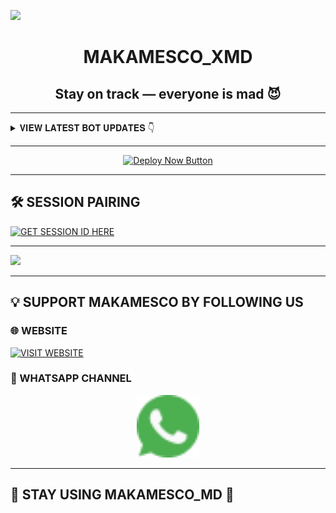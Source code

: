 <a><img src='https://files.catbox.moe/sigghy.jpg'/></a>

<h1 align="center">MAKAMESCO_XMD</h1>
<h2 align="center">Stay on track — everyone is mad 😈</h2>

---

<details>
<summary>𝐕𝐈𝐄𝐖 𝐋𝐀𝐓𝐄𝐒𝐓 𝐁𝐎𝐓 𝐔𝐏𝐃𝐀𝐓𝐄𝐒 👇</summary>

- ✅ All Downloaders Fixed and Working 🔥  
- 🚀 Performance Improvements 🤫  
- 🧠 AI Chat Smoother Than Ever  
- 🎮 New Fun Commands Added  

</details>

---

<div align="center">
  <a href="https://deployment-site-amber.vercel.app/">
    <img src="https://img.shields.io/badge/DEPLOY%20NOW-222222?style=for-the-badge&logo=vercel&logoColor=white" alt="Deploy Now Button"/>
  </a>
</div>

---

## 🛠️ SESSION PAIRING

[![GET SESSION ID HERE](https://img.shields.io/badge/GET-SESSION%20ID%20HERE-green?style=for-the-badge&logo=kenya)](https://makamesco-md-code.onrender.com)

---

<a><img src='https://files.catbox.moe/sigghy.jpg'/></a>

---

## 💡 SUPPORT MAKAMESCO BY FOLLOWING US

### 🌐 WEBSITE

[![VISIT WEBSITE](https://img.shields.io/badge/VISIT_TO_MY_WEBSITE-25D366?style=for-the-badge&logo=googlechrome&logoColor=white)](https://Makamescodigitalsolutions.com)

### 📢 WHATSAPP CHANNEL

<p align="center">
  <a href="https://whatsapp.com/channel/0029VbAEL9r5vKA7RCdnYG0S">
    <img alt="Whatsapp Channel" width="100px" src="https://raw.githubusercontent.com/PikaBotz/My_Personal_Space/main/Images/AnyaBot_pics/Anya_v2/Whatsapp.svg" />
  </a>
</p>

---

## 📌 STAY USING MAKAMESCO_MD 💯
